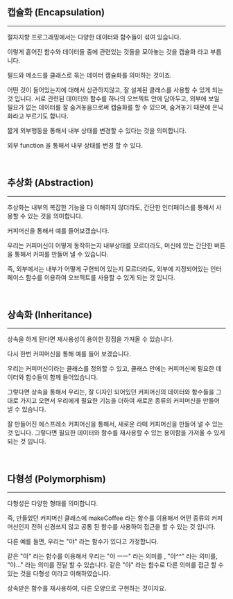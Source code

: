 ## 캡슐화 (Encapsulation)

---

절차지향 프로그래밍에서는 다양한 데이터와 함수들이 섞여 있습니다.

이렇게 흩어진 함수와 데이터들 중에 관련있는 것들을 모아놓는 것을 캡슐화 라고 부릅니다.

필드와 메소드를 클래스로 묶는 데이터 캡슐화를 의미하는 것이죠.

어떤 것이 들어있는지에 대해서 상관하지않고, 잘 설계된 클래스를 사용할 수 있게 되는 것 입니다. 서로 관련된 데이터와 함수를 하나의 오브젝트 안에 담아두고, 외부에 보일 필요가 없는 데이터를 잘 숨겨놓음으로써 캡슐화를 할 수 있으며, 숨겨놓기 때문에 은닉화라고 부르기도 합니다.

짧게 외부행동을 통해서 내부 상태를 변경할 수 있다는 것을 의미합니다.

외부 function 을 통해서 내부 상태를 변경 할 수 있다.

<br>

## 추상화 (Abstraction)

---

추상화는 내부의 복잡한 기능을 다 이해하지 않더라도, 간단한 인터페이스를 통해서 사용할 수 있는 것을 의미합니다.

커피머신을 통해서 예를 들어보겠습니다.

우리는 커피머신이 어떻게 동작하는지 내부상태를 모르더라도, 머신에 있는 간단한 버튼을 통해서 커피를 만들어 낼 수 있습니다.

즉, 외부에서는 내부가 어떻게 구현되어 있는지 모르더라도, 외부에 지정되어있는 인터페이스 함수를 이용하여 오브젝트를 사용할 수 있게 되는 것 입니다.

<br>

## 상속화 (Inheritance)

---

상속을 하게 된다면 재사용성이 용이한 장점을 가져올 수 있습니다.

다시 한번 커피머신을 통해 예를 들어 보겠습니다.

우리는 커피머신이라는 클래스를 정의할 수 있고, 클래스 안에는 커피머신에 필요한 데이터와 함수들이 함께 들어있습니다.

그렇다면 상속을 통해서 우리는, 잘 디자인 되어있던 커피머신의 데이터와 함수들을 그대로 가지고 오면서 우리에게 필요한 기능을 더하여 새로운 종류의 커피머신을 만들어 낼 수 있습니다.

잘 만들어진 에스프레소 커피머신을 통해서, 새로운 라떼 커피머신을 만들어 낼 수 있는 것 입니다. 그렇다면 필요한 데이터와 함수를 재사용할 수 있는 용이함을 가져올 수 있게 되는 것 입니다.

<br>

## 다형성 (Polymorphism)

---

다형성은 다양한 형태를 의미합니다.

즉, 만들었던 커피머신 클래스에 makeCoffee 라는 함수를 이용해서 어떤 종류의 커피머신인지 전혀 신경쓰지 않고 공통 된 함수를 사용하여 접근을 할 수 있는 것 입니다.

다른 예를 들면, 우리는 "야" 라는 함수가 있다고 가정합니다.

같은 "야" 라는 함수를 이용해서 우리는 "야 ㅡㅡ" 라는 의미를 , "야^^" 라는 의미를, "야..." 라는 의미를 전달 할 수 있습니다. 같은 "야" 라는 함수로 다른 의미를 접근 할 수 있는 것을 다형성 이라고 이해하였습니다.

상속받은 함수를 재사용하여, 다른 모양으로 구현하는 것이지요.
